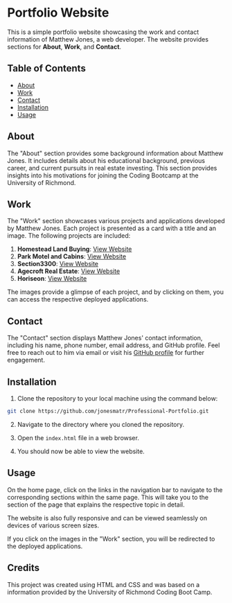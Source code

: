 # Portfolio Website

This is a simple portfolio website showcasing the work and contact information of Matthew Jones, a web developer. The website provides sections for **About**, **Work**, and **Contact**.

## Table of Contents

- [About](#about)
- [Work](#work)
- [Contact](#contact)
- [Installation](#installation)
- [Usage](#usage)

## About

The "About" section provides some background information about Matthew Jones. It includes details about his educational background, previous career, and current pursuits in real estate investing. This section provides insights into his motivations for joining the Coding Bootcamp at the University of Richmond.

## Work

The "Work" section showcases various projects and applications developed by Matthew Jones. Each project is presented as a card with a title and an image. The following projects are included:

1. **Homestead Land Buying**: [View Website](https://www.homesteadlandbuying.com/)
2. **Park Motel and Cabins**: [View Website](https://www.parkmotelandcabins.com/)
3. **Section3300**: [View Website](https://www.section3300.com/)
4. **Agecroft Real Estate**: [View Website](https://www.agecroftrealestate.com/)
5. **Horiseon**: [View Website](https://jonesmatr.github.io/Module-1-Challenge/)

The images provide a glimpse of each project, and by clicking on them, you can access the respective deployed applications.

## Contact

The "Contact" section displays Matthew Jones' contact information, including his name, phone number, email address, and GitHub profile. Feel free to reach out to him via email or visit his [GitHub profile](https://github.com/jonesmatr) for further engagement.

## Installation

1. Clone the repository to your local machine using the command below:
```bash
git clone https://github.com/jonesmatr/Professional-Portfolio.git
``` 
2. Navigate to the directory where you cloned the repository.

3. Open the `index.html` file in a web browser.

4. You should now be able to view the website.

## Usage

On the home page, click on the links in the navigation bar to navigate to the corresponding sections within the same page. This will take you to the section of the page that explains the respective topic in detail.

The website is also fully responsive and can be viewed seamlessly on devices of various screen sizes.

If you click on the images in the "Work" section, you will be redirected to the deployed applications.

## Credits

This project was created using HTML and CSS and was based on a information provided by the University of Richmond Coding Boot Camp. 